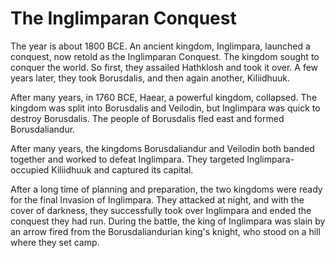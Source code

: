 # The Inglimparan Conquest

The year is about 1800 BCE. An ancient kingdom, Inglimpara, launched a conquest, now retold as the Inglimparan Conquest. The kingdom sought to conquer the world. So first, they assailed Hathklosh and took it over. A few years later, they took Borusdalis, and then again another, Kiliidhuuk.

After many years, in 1760 BCE, Haear, a powerful kingdom, collapsed. The kingdom was split into Borusdalis and Veilodin, but Inglimpara was quick to destroy Borusdalis. The people of Borusdalis fled east and formed Borusdaliandur.

After many years, the kingdoms Borusdaliandur and Veilodin both banded together and worked to defeat Inglimpara. They targeted Inglimpara-occupied Kiliidhuuk and captured its capital.

After a long time of planning and preparation, the two kingdoms were ready for the final Invasion of Inglimpara. They attacked at night, and with the cover of darkness, they successfully took over Inglimpara and ended the conquest they had run. During the battle, the king of Inglimpara was slain by an arrow fired from the Borusdaliandurian king's knight, who stood on a hill where they set camp.
